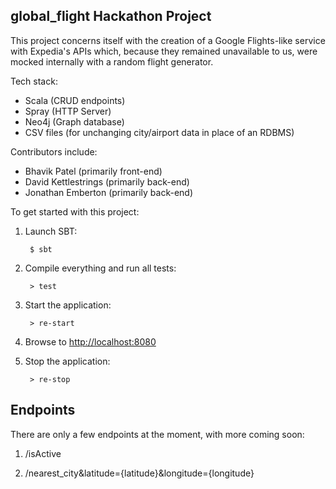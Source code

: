 ## global_flight Hackathon Project

This project concerns itself with the creation of a Google Flights-like service with Expedia's APIs which, because they remained unavailable to us, were mocked internally with a random flight generator.

Tech stack:
- Scala (CRUD endpoints)
- Spray (HTTP Server)
- Neo4j (Graph database)
- CSV files (for unchanging city/airport data in place of an RDBMS)

Contributors include:
- Bhavik Patel (primarily front-end)
- David Kettlestrings (primarily back-end)
- Jonathan Emberton (primarily back-end)

To get started with this project:

1. Launch SBT:

        $ sbt

2. Compile everything and run all tests:

        > test

3. Start the application:

        > re-start

4. Browse to [http://localhost:8080](http://localhost:8080/)

5. Stop the application:

        > re-stop
        
## Endpoints

There are only a few endpoints at the moment, with more coming soon:

1. /isActive

2. /nearest_city&latitude={latitude}&longitude={longitude}
